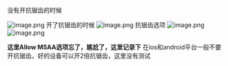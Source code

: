 没有开抗锯齿的时候

![image.png](http://upload-images.jianshu.io/upload_images/1095643-fede161b8c259ae5.png?imageMogr2/auto-orient/strip%7CimageView2/2/w/1240)
开了抗锯齿的时候
![image.png](http://upload-images.jianshu.io/upload_images/1095643-fd8c02e4cae3ff24.png?imageMogr2/auto-orient/strip%7CimageView2/2/w/1240)
抗锯齿选项
![image.png](http://upload-images.jianshu.io/upload_images/1095643-4eb83de978591709.png?imageMogr2/auto-orient/strip%7CimageView2/2/w/1240)
![image.png](http://upload-images.jianshu.io/upload_images/1095643-16cac897f037637c.png?imageMogr2/auto-orient/strip%7CimageView2/2/w/1240)

**这里Allow MSAA选项忘了，尴尬了，这里记录下**
在ios和android平台一般不要开抗锯齿，好的设备可以开2倍抗锯齿，这里没有测试

